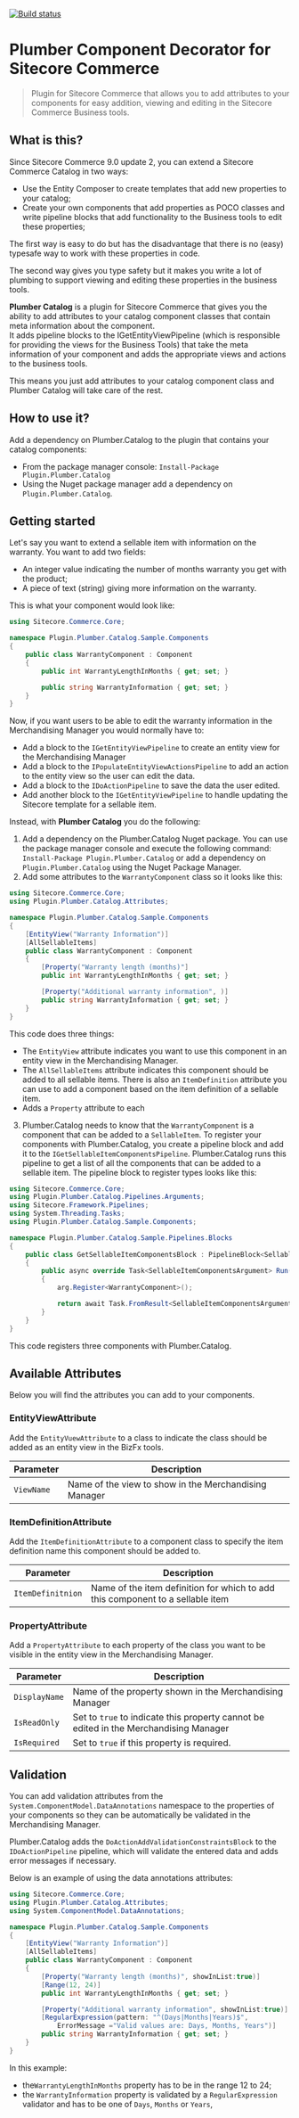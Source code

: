 [![Build status](https://ci.appveyor.com/api/projects/status/gqdjcjwgyfkb8819?svg=true)](https://ci.appveyor.com/project/ewerkman/plumber-catalog-af9f9)


# Plumber Component Decorator for Sitecore Commerce

> Plugin for Sitecore Commerce that allows you to add attributes to your components for easy addition, viewing and editing in the Sitecore Commerce Business tools.

## What is this?

Since Sitecore Commerce 9.0 update 2, you can extend a Sitecore Commerce Catalog in two ways:

* Use the Entity Composer to create templates that add new properties to your catalog;
* Create your own components that add properties as POCO classes and write pipeline blocks that add functionality to the Business tools to edit these properties;

The first way is easy to do but has the disadvantage that there is no (easy) typesafe way to work with these properties in code. 

The second way gives you type safety but it makes you write a lot of plumbing to support viewing and editing these properties in the business tools.

**Plumber Catalog** is a plugin for Sitecore Commerce that gives you the ability to add attributes to your catalog component classes that contain meta information about the component.  
It adds pipeline blocks to the IGetEntityViewPipeline (which is responsible for providing the views for the Business Tools) that take the meta information of your component and adds the appropriate views and actions to the business tools. 

This means you just add attributes to your catalog component class and Plumber Catalog will take care of the rest.

## How to use it? 

Add a dependency on Plumber.Catalog to the plugin that contains your catalog components:

* From the package manager console: `Install-Package Plugin.Plumber.Catalog` 
* Using the Nuget package manager add a dependency on `Plugin.Plumber.Catalog`.

## Getting started

Let's say you want to extend a sellable item with information on the warranty. You want to add two fields: 

* An integer value indicating the number of months warranty you get with the product;
* A piece of text (string) giving more information on the warranty.

This is what your component would look like:


```c#
using Sitecore.Commerce.Core;

namespace Plugin.Plumber.Catalog.Sample.Components
{
	public class WarrantyComponent : Component
	{
		public int WarrantyLengthInMonths { get; set; }

		public string WarrantyInformation { get; set; }
	}
}
```

Now, if you want users to be able to edit the warranty information in the Merchandising Manager you would normally have to:

* Add a block to the `IGetEntityViewPipeline` to create an entity view for the Merchandising Manager
* Add a block to the `IPopulateEntityViewActionsPipeline` to add an action to the entity view so the user can edit the data.
* Add a block to the `IDoActionPipeline` to save the data the user edited.
* Add another block to the `IGetEntityViewPipeline` to handle updating the Sitecore template for a sellable item.

Instead, with __Plumber Catalog__ you do the following:

1. Add a dependency on the Plumber.Catalog Nuget package. You can use the package manager console and execute the following command: `Install-Package Plugin.Plumber.Catalog` or add a dependency on `Plugin.Plumber.Catalog` using the Nuget Package Manager.
2. Add some attributes to the `WarrantyComponent` class so it looks like this:


```c#
using Sitecore.Commerce.Core;
using Plugin.Plumber.Catalog.Attributes;

namespace Plugin.Plumber.Catalog.Sample.Components
{
	[EntityView("Warranty Information")]
	[AllSellableItems]
	public class WarrantyComponent : Component
    {
        [Property("Warranty length (months)"]
        public int WarrantyLengthInMonths { get; set; }

        [Property("Additional warranty information", )]
        public string WarrantyInformation { get; set; }
    }
}
```
This code does three things:

 - The `EntityView` attribute indicates you want to use this component in an entity view in the Merchandising Manager. 
 - The `AllSellableItems` attribute indicates this component should be added to all sellable items. There is also an `ItemDefinition` attribute you can use to add a component based on the item definition of a sellable item.
 - Adds a `Property` attribute to each 

3. Plumber.Catalog needs to know that the `WarrantyComponent` is a component that can be added to a `SellableItem`.  To register your components with Plumber.Catalog, you create a pipeline block and add it to the `IGetSellableItemComponentsPipeline`. Plumber.Catalog runs this pipeline to get a list of all the components that can be added to a sellable item. The pipeline block to register types looks like this:
```c#
using Sitecore.Commerce.Core;
using Plugin.Plumber.Catalog.Pipelines.Arguments;
using Sitecore.Framework.Pipelines;
using System.Threading.Tasks;
using Plugin.Plumber.Catalog.Sample.Components;

namespace Plugin.Plumber.Catalog.Sample.Pipelines.Blocks
{
    public class GetSellableItemComponentsBlock : PipelineBlock<SellableItemComponentsArgument, SellableItemComponentsArgument, CommercePipelineExecutionContext>
    {
        public async override Task<SellableItemComponentsArgument> Run(SellableItemComponentsArgument arg, CommercePipelineExecutionContext context)
        {
            arg.Register<WarrantyComponent>();

            return await Task.FromResult<SellableItemComponentsArgument>(arg);
        }
    }
}
```
This code registers three components with Plumber.Catalog. 



## Available Attributes

Below you will find the attributes you can add to your components.

### EntityViewAttribute

Add the `EntityVuewAttribute` to a class to indicate the class should be added as an entity view in the BizFx tools.

|Parameter|Description|
|---------|-----------|
|`ViewName`|Name of the view to show in the Merchandising Manager|


### ItemDefinitionAttribute

Add the `ItemDefinitionAttribute` to a component class to specify the item definition name this component should be added to.

|Parameter|Description|
|---------|-----------|
|`ItemDefinitnion`|Name of the item definition for which to add this component to a sellable item|


### PropertyAttribute

Add a `PropertyAttribute` to each property of the class you want to be visible in the entity view in the Merchandising Manager.

|Parameter|Description|
|---------|-----------|
|`DisplayName`|Name of the property shown in the Merchandising Manager|
|`IsReadOnly`|Set to `true` to indicate this property cannot be edited in the Merchandising Manager|
|`IsRequired`|Set to `true` if this property is required.|

## Validation
You can add validation attributes from the `System.ComponentModel.DataAnnotations` namespace to the properties of your components so they can be automatically be validated in the Merchandising Manager. 

Plumber.Catalog adds the `DoActionAddValidationConstraintsBlock` to the `IDoActionPipeline` pipeline, which will validate the entered data and adds error messages if necessary.

Below is an example of using the data annotations attributes:

```c#
using Sitecore.Commerce.Core;
using Plugin.Plumber.Catalog.Attributes;
using System.ComponentModel.DataAnnotations;

namespace Plugin.Plumber.Catalog.Sample.Components
{
    [EntityView("Warranty Information")]
    [AllSellableItems]
    public class WarrantyComponent : Component
    {
        [Property("Warranty length (months)", showInList:true)]
        [Range(12, 24)]
        public int WarrantyLengthInMonths { get; set; }

        [Property("Additional warranty information", showInList:true)]
        [RegularExpression(pattern: "^(Days|Months|Years)$",
            ErrorMessage ="Valid values are: Days, Months, Years")]
        public string WarrantyInformation { get; set; }
    }
}
```

In this example: 

* the`WarrantyLengthInMonths` property has to be in the range 12 to 24;
* the `WarrantyInformation` property is validated by a `RegularExpression` validator and has to be one of `Days`, `Months` or `Years`,
